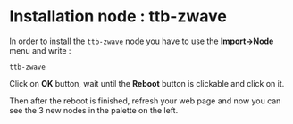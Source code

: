 # Installation node : ttb-zwave

In order to install the `ttb-zwave` node you have to use the **Import->Node** menu and write :

    ttb-zwave
    
Click on **OK** button, wait until the **Reboot** button is clickable and click on it.

Then after the reboot is finished, refresh your web page and now you can see the 3 new nodes in the palette on the left.